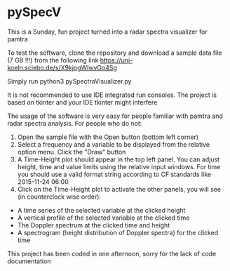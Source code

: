 # pySpecV

This is a Sunday, fun project turned into a radar spectra visualizer for pamtra

To test the software, clone the repository and download a sample data file (7 GB !!!) from the following link https://uni-koeln.sciebo.de/s/X9kjogWlwvGo4Sg 

Simply run 
python3 pySpectraVisualizer.py

It is not recommended to use IDE integrated run consoles. The project is based on tkinter and your IDE tkinter might interfere

The usage of the software is very easy for people familiar with pamtra and radar spectra analysis. For people who do not:
1) Open the sample file with the Open button (bottom left corner)
2) Select a frequency and a variable to be displayed from the relative option menu. Click the "Draw" button
3) A Time-Height plot should appear in the top left panel. You can adjust height, time and value limits using the relative input windows. For time you should use a valid format string according to CF standards like 2015-11-24 06:00
4) Click on the Time-Height plot to activate the other panels, you will see (in counterclock wise order):
  - A time series of the selected variable at the clicked height
  - A vertical profile of the selected variable at the clicked time
  - The Doppler spectrum at the clicked time and height
  - A spectrogram (height distribution of Doppler spectra) for the clicked time
  
This project has been coded in one afternoon, sorry for the lack of code documentation
